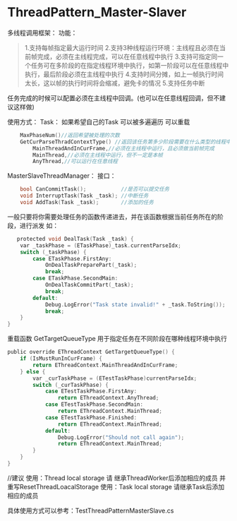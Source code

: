 # ThreadPattern_Master-Slaver

多线程调用框架：
功能：
> 1.支持每帧指定最大运行时间
2.支持3种线程运行环境：主线程且必须在当前帧完成，必须在主线程完成，可以在任意线程中执行
3.支持可指定同一个任务可在多阶段的在指定线程环境中执行，如第一阶段可以在任意线程中执行，最后阶段必须在主线程中执行
4.支持时间分摊，如上一帧执行时间太长，这以帧的执行时间将会缩减，避免卡的情况
5.支持任务中断

任务完成的时候可以配置必须在主线程中回调。(也可以在任意线程回调，但不建议这样做)

使用方式：
Task：
如果希望自己的Task 可以被多遍遍历 可以重载 
```c
    MaxPhaseNum()//返回希望被处理的次数
    GetCurParseThradContextType() //返回该任务第多少阶段需要在什么类型的线程中执行
        MainThreadAndInCurFrame,//必须在主线程中运行，且必须做当前帧完成
        MainThread,//必须在主线程中运行，但不一定是本帧
        AnyThread,//可以运行在任意线程
```

MasterSlaveThreadManager：
接口：

```c
    bool CanCommitTask();           //是否可以提交任务
    void InterruptTask(Task _task); //中断任务
    void AddTask(Task _task);       //添加的任务

```

一般只要将你需要处理任务的函数传递进去，并在该函数根据当前任务所在的阶段，进行派发
如：

```c
   protected void DealTask(Task _task) {
    var _taskPhase = (ETaskPhase)_task.currentParseIdx;
    switch (_taskPhase) {
        case ETaskPhase.FirstAny:
            OnDealTaskPreparePart(_task);
            break;
        case ETaskPhase.SecondMain:
            OnDealTaskCommitPart(_task);
            break;
        default:
            Debug.LogError("Task state invalid!" + _task.ToString());
            break;
    }
}
```

重载函数 GetTargetQueueType 用于指定任务在不同阶段在哪种线程环境中执行
```c
public override EThreadContext GetTargetQueueType() {
    if (IsMustRunInCurFrame) {
        return EThreadContext.MainThreadAndInCurFrame;
    } else {
        var _curTaskPhase = (ETestTaskPhase)currentParseIdx;
        switch (_curTaskPhase) {
            case ETestTaskPhase.FirstAny:
                return EThreadContext.AnyThread;
            case ETestTaskPhase.SecondMain:
                return EThreadContext.MainThread;
            case ETestTaskPhase.Finished:
                return EThreadContext.MainThread;
            default:
                Debug.LogError("Should not call again");
                return EThreadContext.MainThread;
        }
    }
}
```
//建议 
使用：Thread local storage 请 继承ThreadWorker后添加相应的成员 并重写ResetThreadLoacalStorage
使用：Task local storage 请继承Task后添加相应的成员

具体使用方式可以参考：TestThreadPatternMasterSlave.cs